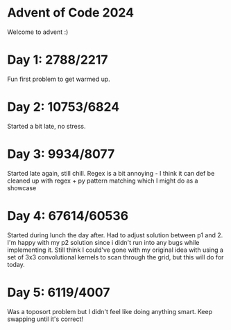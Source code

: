 # Advent of Code 2024

Welcome to advent :)

# Day 1: 2788/2217

Fun first problem to get warmed up.

# Day 2: 10753/6824

Started a bit late, no stress.

# Day 3: 9934/8077

Started late again, still chill. Regex is a bit annoying - I think it can def be cleaned up with regex + py pattern
matching which I might do as a showcase

# Day 4: 67614/60536

Started during lunch the day after. Had to adjust solution between p1 and 2. I'm happy with my p2 solution since i didn't run into any bugs while implementing it. Still think I could've gone with my original idea with using a set of 3x3 convolutional kernels to scan through the grid, but this will do for today.

# Day 5: 6119/4007

Was a toposort problem but I didn't feel like doing anything smart. Keep swapping until it's correct!
